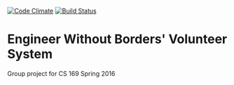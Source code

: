 [![Code Climate](https://codeclimate.com/github/carmentang/engineerswithoutborders/badges/gpa.svg)](https://codeclimate.com/github/carmentang/engineerswithoutborders)
[![Build Status](https://travis-ci.org/carmentang/engineerswithoutborders.svg?branch=master)](https://travis-ci.org/carmentang/engineerswithoutborders)

# Engineer Without Borders' Volunteer System

Group project for CS 169 Spring 2016

